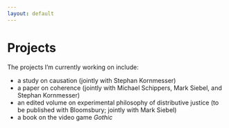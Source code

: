 ```yaml
---
layout: default
---
```


# Projects

The projects I’m currently working on include:
+ a study on causation (jointly with Stephan Kornmesser)
+ a paper on coherence (jointly with Michael Schippers, Mark Siebel, and Stephan Kornmesser)
+ an edited volume on experimental philosophy of distributive justice (to be published with Bloomsbury; jointly with Mark Siebel)
+ a book on the video game _Gothic_
